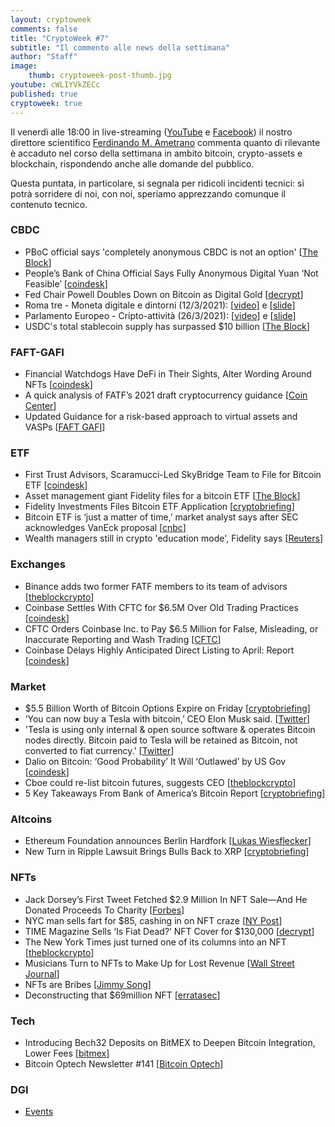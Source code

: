 ```yaml
---
layout: cryptoweek
comments: false
title: "CryptoWeek #7"
subtitle: "Il commento alle news della settimana" 
author: "Staff"
image:
    thumb: cryptoweek-post-thumb.jpg
youtube: cWLIYVkZECc
published: true
cryptoweek: true
---
```


Il venerdì alle 18:00 in live-streaming
([YouTube](https://www.youtube.com/watch?v=6SVoSmLxNhM&list=PLTLa2tRY91LI9MN6-_ai0J6jTRcY8znDc) e
[Facebook](https://www.facebook.com/DigitalGoldInstitute))
il nostro direttore scientifico [Ferdinando M. Ametrano](https://www.ametrano.net)
commenta quanto di rilevante è accaduto nel corso della settimana
in ambito bitcoin, crypto-assets e blockchain,
rispondendo anche alle domande del pubblico.

Questa puntata, in particolare, si segnala per ridicoli incidenti tecnici:
si potrà sorridere di noi, con noi, speriamo apprezzando comunque il contenuto tecnico.

<div id="buzzsprout-player-8217722"></div>
<script src="https://www.buzzsprout.com/1686991/8217722-cryptoweek-7-26-marzo-2021.js?container_id=buzzsprout-player-8217722&player=small" type="text/javascript" charset="utf-8"></script>

### CBDC

- PBoC official says 'completely anonymous CBDC is not an option' [[The Block](https://www.theblockcrypto.com/linked/98925/pboc-anonymous-cbdc-not-option)]
- People’s Bank of China Official Says Fully Anonymous Digital Yuan ‘Not Feasible’ [[coindesk](https://www.coindesk.com/peoples-bank-of-china-official-says-fully-anonymous-digital-yuan-not-feasible)]
- Fed Chair Powell Doubles Down on Bitcoin as Digital Gold [[decrypt](https://decrypt.co/62381/fed-chair-powell-doubles-down-bitcoin-digital-gold)]
- Roma tre - Moneta digitale e dintorni (12/3/2021): [[video](https://www.youtube.com/watch?v=MxlS0SeXjQs&t=5592s)] e [[slide](https://drive.google.com/file/d/1uCmpeXgWwld_RZZ5rmXp83xUpum6gbMq)]
- Parlamento Europeo - Cripto-attività (26/3/2021): [[video](https://www.youtube.com/watch?v=QLC_qGeZBR8)] e [[slide](https://drive.google.com/file/d/1NcejTJNetUQCXpwb2XROELJGhnbBVMS2)]
- USDC's total stablecoin supply has surpassed $10 billion [[The Block](https://www.theblockcrypto.com/linked/98860/usdc-stablecoin-10-billion)]

### FAFT-GAFI

- Financial Watchdogs Have DeFi in Their Sights, Alter Wording Around NFTs [[coindesk](https://www.coindesk.com/financial-watchdogs-have-defi-in-their-sights-alter-wording-around-nfts)]
- A quick analysis of FATF’s 2021 draft cryptocurrency guidance [[Coin Center](https://www.coincenter.org/a-quick-analysis-of-fatfs-2021-draft-cryptocurrency-guidance/)]
- Updated Guidance for a risk-based approach to virtual assets and VASPs [[FAFT GAFI](https://www.fatf-gafi.org/publications/fatfrecommendations/documents/public-consultation-guidance-vasp.html)]

### ETF

- First Trust Advisors, Scaramucci-Led SkyBridge Team to File for Bitcoin ETF [[coindesk](https://www.coindesk.com/first-advisor-scaramucci-led-skybridge-team-up-to-file-for-bitcoin-etf)]
- Asset management giant Fidelity files for a bitcoin ETF [[The Block](https://www.theblockcrypto.com/linked/99279/fidelity-bitcoin-etf-filing)]
- Fidelity Investments Files Bitcoin ETF Application [[cryptobriefing](https://cryptobriefing.com/fidelity-investments-files-bitcoin-etf-application/)]
- Bitcoin ETF is ‘just a matter of time,’ market analyst says after SEC acknowledges VanEck proposal [[cnbc](https://www.cnbc.com/2021/03/23/bitcoin-etf-outlook-just-a-matter-of-time-market-analyst-says.html)]
- Wealth managers still in crypto 'education mode', Fidelity says [[Reuters](https://www.reuters.com/article/us-fidelity-cryptocurrency-idUSKBN2BF253)]

### Exchanges

- Binance adds two former FATF members to its team of advisors [[theblockcrypto](https://www.theblockcrypto.com/linked/99398/binance-former-fatf-members-advisors)]
- Coinbase Settles With CFTC for $6.5M Over Old Trading Practices [[coindesk](https://www.coindesk.com/coinbase-settles-with-cftc-for-6-5m-over-old-trading-practices)]
- CFTC Orders Coinbase Inc. to Pay $6.5 Million for False, Misleading, or Inaccurate Reporting and Wash Trading [[CFTC](https://www.cftc.gov/PressRoom/PressReleases/8369-21)]
- Coinbase Delays Highly Anticipated Direct Listing to April: Report [[coindesk](https://www.coindesk.com/coinbase-delays-highly-anticipated-direct-listing-to-april-report)]

### Market

- $5.5 Billion Worth of Bitcoin Options Expire on Friday [[cryptobriefing](https://cryptobriefing.com/5-5-billion-worth-of-bitcoin-options-expire-on-friday/)]
- ‘You can now buy a Tesla with bitcoin,’ CEO Elon Musk said. [[Twitter](https://twitter.com/elonmusk/status/1374617643446063105?s=20)]
- 'Tesla is using only internal & open source software & operates Bitcoin nodes directly. Bitcoin paid to Tesla will be retained as Bitcoin, not converted to fiat currency.' [[Twitter](https://twitter.com/elonmusk/status/1374619379929772034?s=20)]
- Dalio on Bitcoin: ‘Good Probability’ It Will ‘Outlawed’ by US Gov [[coindesk](https://www.coindesk.com/dalio-bitcoin-good-probability-government-bans)]
- Cboe could re-list bitcoin futures, suggests CEO [[theblockcrypto](https://www.theblockcrypto.com/linked/99319/cboe-could-re-list-bitcoin-futures-suggests-ceo)]
- 5 Key Takeaways From Bank of America’s Bitcoin Report [[cryptobriefing](https://cryptobriefing.com/5-key-takeaways-bank-americas-bitcoin-report/)]

### Altcoins

- Ethereum Foundation announces Berlin Hardfork [[Lukas Wiesflecker](https://medium.com/coinmonks/ethereum-foundation-announces-berlin-hardfork-603773bbc2aa)]
- New Turn in Ripple Lawsuit Brings Bulls Back to XRP [[cryptobriefing](https://cryptobriefing.com/new-turn-ripple-lawsuit-brings-bulls-back-xrp/)]

### NFTs

- Jack Dorsey’s First Tweet Fetched $2.9 Million In NFT Sale—And He Donated Proceeds To Charity [[Forbes](https://www.forbes.com/sites/rachelsandler/2021/03/22/jack-dorseys-first-tweet-fetched-29-million-in-nft-sale-and-he-donated-proceeds-to-charity)]
- NYC man sells fart for $85, cashing in on NFT craze [[NY Post](https://nypost.com/2021/03/18/nyc-man-sells-fart-for-85-cashing-in-on-nft-craze/)]
- TIME Magazine Sells ‘Is Fiat Dead?’ NFT Cover for $130,000 [[decrypt](https://decrypt.co/62802/time-magazine-sells-is-fiat-dead-nft-cover-for-130000)]
- The New York Times just turned one of its columns into an NFT [[theblockcrypto](https://www.theblockcrypto.com/linked/99255/new-york-times-column-nft)]
- Musicians Turn to NFTs to Make Up for Lost Revenue [[Wall Street Journal](https://www.wsj.com/articles/nfts-are-music-industrys-latest-big-hit-11616491801)]
- NFTs are Bribes [[Jimmy Song](https://jimmysong.substack.com/p/nfts-are-bribes-bitcoin-tech-talk)]
- Deconstructing that $69million NFT [[erratasec](https://blog.erratasec.com/2021/03/deconstructing-that-69million-nft.html)]

### Tech

- Introducing Bech32 Deposits on BitMEX to Deepen Bitcoin Integration, Lower Fees [[bitmex](https://blog.bitmex.com/introducing-bech32-deposits-on-bitmex-to-deepen-bitcoin-integration-lower-fees/)]
- Bitcoin Optech Newsletter #141 [[Bitcoin Optech](https://bitcoinops.org/en/newsletters/2021/03/24/)]

### DGI

- [Events](https://dgi.io/events/)
